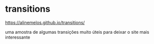 # transitions
  https://alinemelos.github.io/transitions/
  <p> uma amostra de algumas transições muito úteis para deixar o site mais interessante </p>
